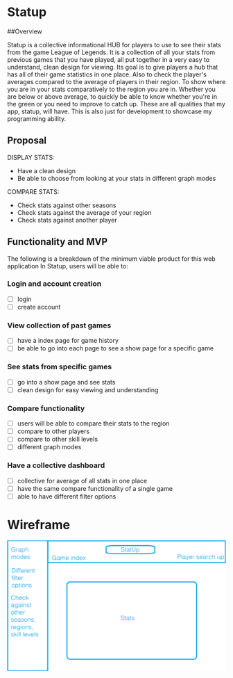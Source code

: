 # Statup

##Overview

Statup is a collective informational HUB for players to use to see their stats from the game League of Legends. It is a collection of all your stats from previous games that you have played, all put together in a very easy to understand, clean design for viewing.  Its goal is to give players a hub that has all of their game statistics in one place.  Also to check the player's averages compared to the average of players in their region.  To show where you are in your stats comparatively to the region you are in.  Whether you are below or above average, to quickly be able to know whether you're in the green or you need to improve to catch up.  These are all qualities that my app, statup, will have.  This is also just for development to showcase my programming ability.

## Proposal

DISPLAY STATS:
* Have a clean design
* Be able to choose from looking at your stats in different graph modes

COMPARE STATS:
* Check stats against other seasons
* Check stats against the average of your region
* Check stats against another player

## Functionality and MVP

The following is a breakdown of the minimum viable product for this web application
In Statup, users will be able to:

### Login and account creation
 - [ ] login
 - [ ] create account
 
### View collection of past games
- [ ] have a index page for game history
- [ ] be able to go into each page to see a show page for a specific game

### See stats from specific games
- [ ] go into a show page and see stats
- [ ] clean design for easy viewing and understanding

### Compare functionality
- [ ] users will be able to compare their stats to the region
- [ ] compare to other players
- [ ] compare to other skill levels
- [ ] different graph modes

### Have a collective dashboard
- [ ] collective for average of all stats in one place
- [ ] have the same compare functionality of a single game
- [ ] able to have different filter options

# Wireframe
![image of wireframe](https://github.com/dojobuns/Stat-Up/blob/master/images/statup-wireframe.png)
 
